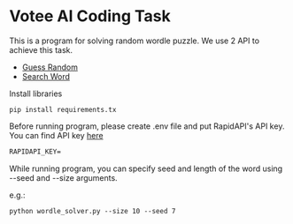# Votee AI Coding Task

This is a program for solving random wordle puzzle. We use 2 API to achieve this task.

<ul>
    <li><a href="https://wordle.votee.dev:8000/random/">Guess Random</a></li>
    <li><a href="https://wordsapiv1.p.rapidapi.com/words">Search Word</a></li>
</ul>

Install libraries

```curl
pip install requirements.tx
```

Before running program, please create .env file and put RapidAPI's API key. You can find API key [here](https://rapidapi.com/)
```txt
RAPIDAPI_KEY=
```

While running program, you can specify seed and length of the word using --seed and --size arguments.

e.g.:

```curl
python wordle_solver.py --size 10 --seed 7
```
